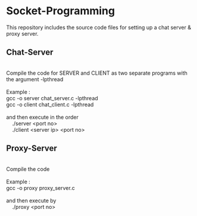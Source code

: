 Socket-Programming
===========

This repository includes the source code files for setting up a chat server & proxy server.

Chat-Server
----------
<br/>Compile the code for SERVER and CLIENT as two separate programs with the argument -lpthread 
<br/>
<br/>Example :  <br/> gcc -o server chat_server.c -lpthread
               <br/>    gcc -o client chat_client.c -lpthread
<br/><br/>
and then execute in the order
 <br/>&nbsp;&nbsp;&nbsp;&nbsp;./server \<port no\>
 <br/>&nbsp;&nbsp;&nbsp;&nbsp;./client \<server ip\> \<port no\>

Proxy-Server
---------
<br/>Compile the code
<br/>
<br/>Example :  <br/> gcc -o proxy proxy_server.c
<br/><br/>
and then execute by
<br/>&nbsp;&nbsp;&nbsp;&nbsp;./proxy \<port no\>
